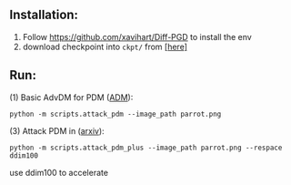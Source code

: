 ## Installation:

1. Follow https://github.com/xavihart/Diff-PGD to install the env
2. download checkpoint into `ckpt/` from [[here]](https://openaipublic.blob.core.windows.net/diffusion/jul-2021/256x256_diffusion_uncond.pt)


## Run:

(1) Basic AdvDM for PDM ([ADM](https://github.com/openai/guided-diffusion?tab=readme-ov-file)):

```
python -m scripts.attack_pdm --image_path parrot.png
```

(3) Attack PDM in  ([arxiv](https://arxiv.org/pdf/2408.11810)):

```
python -m scripts.attack_pdm_plus --image_path parrot.png --respace ddim100 
```
use ddim100 to accelerate
